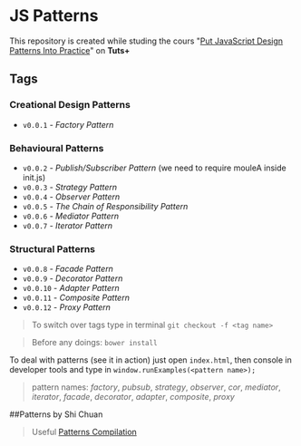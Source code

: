 # JS Patterns 
This repository is created while studing the cours "[Put JavaScript Design Patterns Into Practice]" on **Tuts+**

## Tags

### Creational Design Patterns
- `v0.0.1` - *Factory Pattern*

### Behavioural Patterns
- `v0.0.2` - *Publish/Subscriber Pattern* (we need to require mouleA inside init.js)
- `v0.0.3` - *Strategy Pattern*
- `v0.0.4` - *Observer Pattern*
- `v0.0.5` - *The Chain of Responsibility Pattern*
- `v0.0.6` - *Mediator Pattern*
- `v0.0.7` - *Iterator Pattern*

### Structural Patterns
- `v0.0.8` - *Facade Pattern*
- `v0.0.9` - *Decorator Pattern*
- `v0.0.10` - *Adapter Pattern*
- `v0.0.11` - *Composite Pattern*
- `v0.0.12` - *Proxy Pattern*

> To switch over tags type in terminal `git checkout -f <tag name>`

> Before any doings: `bower install`

To deal with patterns (see it in action) just open `index.html`, then console in developer tools and type in `window.runExamples(<pattern name>);`

> pattern names: *factory*, *pubsub*, *strategy*, *observer*, *cor*, *mediator*, *iterator*, *facade*, *decorator*, *adapter*, *composite*, *proxy*

##Patterns by Shi Chuan

> Useful [Patterns Compilation]

[Put JavaScript Design Patterns Into Practice]: https://code.tutsplus.com/courses/put-javascript-design-patterns-into-practice
[Patterns Compilation]: http://shichuan.github.io/javascript-patterns/
